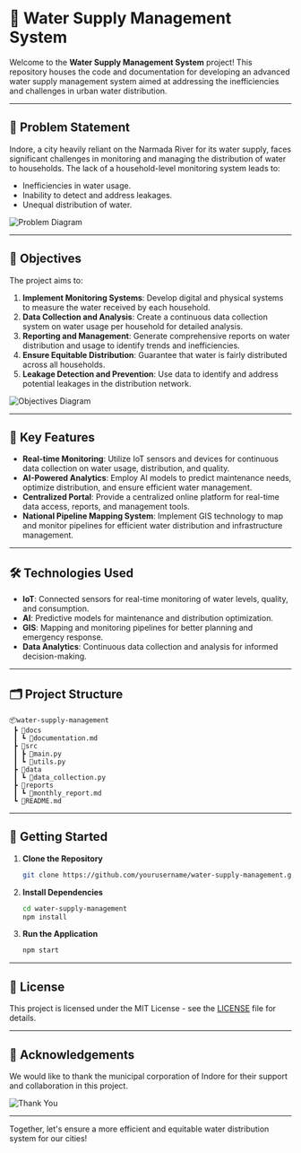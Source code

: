 
# 🌊 Water Supply Management System

Welcome to the **Water Supply Management System** project! This repository houses the code and documentation for developing an advanced water supply management system aimed at addressing the inefficiencies and challenges in urban water distribution.

---

## 🚰 Problem Statement

Indore, a city heavily reliant on the Narmada River for its water supply, faces significant challenges in monitoring and managing the distribution of water to households. The lack of a household-level monitoring system leads to:
- Inefficiencies in water usage.
- Inability to detect and address leakages.
- Unequal distribution of water.

![Problem Diagram](https://w7.pngwing.com/pngs/823/692/png-transparent-sukhliya-indore-indore-municipal-corporation-depalpur-nagar-nigam-others-food-city-logo.png)

---

## 🎯 Objectives

The project aims to:

1. **Implement Monitoring Systems**: Develop digital and physical systems to measure the water received by each household.
2. **Data Collection and Analysis**: Create a continuous data collection system on water usage per household for detailed analysis.
3. **Reporting and Management**: Generate comprehensive reports on water distribution and usage to identify trends and inefficiencies.
4. **Ensure Equitable Distribution**: Guarantee that water is fairly distributed across all households.
5. **Leakage Detection and Prevention**: Use data to identify and address potential leakages in the distribution network.

![Objectives Diagram](https://th.bing.com/th/id/R.6ec340cbde4aae673d4feb3ed2be4b06?rik=ZEDpIVA3ZVehLA&riu=http%3a%2f%2fwww.ecbcouncil.com%2fimages%2fabout%2fobjective.jpg&ehk=1uaXHltR%2fM6PyN2FxV%2bzgJyDDsl%2bSMqFn%2bsht1JOsc0%3d&risl=&pid=ImgRaw&r=0)

---

## 🌟 Key Features

- **Real-time Monitoring**: Utilize IoT sensors and devices for continuous data collection on water usage, distribution, and quality.
- **AI-Powered Analytics**: Employ AI models to predict maintenance needs, optimize distribution, and ensure efficient water management.
- **Centralized Portal**: Provide a centralized online platform for real-time data access, reports, and management tools.
- **National Pipeline Mapping System**: Implement GIS technology to map and monitor pipelines for efficient water distribution and infrastructure management.

---

## 🛠️ Technologies Used

- **IoT**: Connected sensors for real-time monitoring of water levels, quality, and consumption.
- **AI**: Predictive models for maintenance and distribution optimization.
- **GIS**: Mapping and monitoring pipelines for better planning and emergency response.
- **Data Analytics**: Continuous data collection and analysis for informed decision-making.

---

## 🗂️ Project Structure

```plaintext
📦water-supply-management
 ┣ 📂docs
 ┃ ┗ 📜documentation.md
 ┣ 📂src
 ┃ ┣ 📜main.py
 ┃ ┗ 📜utils.py
 ┣ 📂data
 ┃ ┗ 📜data_collection.py
 ┣ 📂reports
 ┃ ┗ 📜monthly_report.md
 ┗ 📜README.md
```

---

## 🚀 Getting Started

1. **Clone the Repository**
   ```sh
   git clone https://github.com/yourusername/water-supply-management.git
   ```
2. **Install Dependencies**
   ```sh
   cd water-supply-management
   npm install
   ```
3. **Run the Application**
   ```sh
   npm start
   ```
---

## 📜 License

This project is licensed under the MIT License - see the [LICENSE](LICENSE) file for details.

---

## 🙏 Acknowledgements

We would like to thank the municipal corporation of Indore for their support and collaboration in this project.

![Thank You](https://imcindore.mp.gov.in/)

---

Together, let's ensure a more efficient and equitable water distribution system for our cities!

